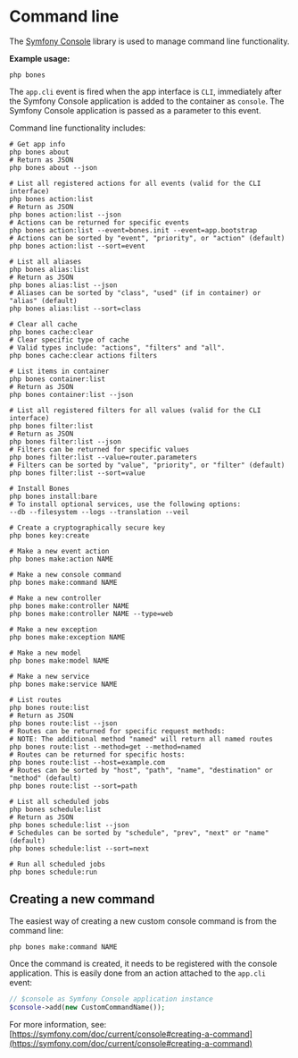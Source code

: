 # Command line

The [Symfony Console](https://github.com/symfony/console) library is used to manage command line functionality.

**Example usage:**

```
php bones
```

The `app.cli` event is fired when the app interface is `CLI`, immediately after the Symfony Console application is added to the container as `console`.
The Symfony Console application is passed as a parameter to this event.

Command line functionality includes:

```shell
# Get app info
php bones about
# Return as JSON
php bones about --json

# List all registered actions for all events (valid for the CLI interface)
php bones action:list
# Return as JSON
php bones action:list --json
# Actions can be returned for specific events
php bones action:list --event=bones.init --event=app.bootstrap
# Actions can be sorted by "event", "priority", or "action" (default)
php bones action:list --sort=event

# List all aliases
php bones alias:list
# Return as JSON
php bones alias:list --json
# Aliases can be sorted by "class", "used" (if in container) or "alias" (default)
php bones alias:list --sort=class

# Clear all cache
php bones cache:clear
# Clear specific type of cache
# Valid types include: "actions", "filters" and "all".
php bones cache:clear actions filters

# List items in container
php bones container:list
# Return as JSON
php bones container:list --json

# List all registered filters for all values (valid for the CLI interface)
php bones filter:list
# Return as JSON
php bones filter:list --json
# Filters can be returned for specific values
php bones filter:list --value=router.parameters
# Filters can be sorted by "value", "priority", or "filter" (default)
php bones filter:list --sort=value

# Install Bones
php bones install:bare
# To install optional services, use the following options:
--db --filesystem --logs --translation --veil

# Create a cryptographically secure key
php bones key:create

# Make a new event action
php bones make:action NAME

# Make a new console command
php bones make:command NAME

# Make a new controller
php bones make:controller NAME
php bones make:controller NAME --type=web

# Make a new exception
php bones make:exception NAME

# Make a new model
php bones make:model NAME

# Make a new service
php bones make:service NAME

# List routes
php bones route:list
# Return as JSON
php bones route:list --json
# Routes can be returned for specific request methods:
# NOTE: The additional method "named" will return all named routes
php bones route:list --method=get --method=named
# Routes can be returned for specific hosts:
php bones route:list --host=example.com
# Routes can be sorted by "host", "path", "name", "destination" or "method" (default)
php bones route:list --sort=path

# List all scheduled jobs
php bones schedule:list
# Return as JSON
php bones schedule:list --json
# Schedules can be sorted by "schedule", "prev", "next" or "name" (default)
php bones schedule:list --sort=next

# Run all scheduled jobs
php bones schedule:run
```

## Creating a new command

The easiest way of creating a new custom console command is from the command line:

```
php bones make:command NAME
```

Once the command is created, it needs to be registered with the console application.
This is easily done from an action attached to the `app.cli` event:

```php
// $console as Symfony Console application instance
$console->add(new CustomCommandName());  
```

For more information, see: [https://symfony.com/doc/current/console#creating-a-command](https://symfony.com/doc/current/console#creating-a-command)